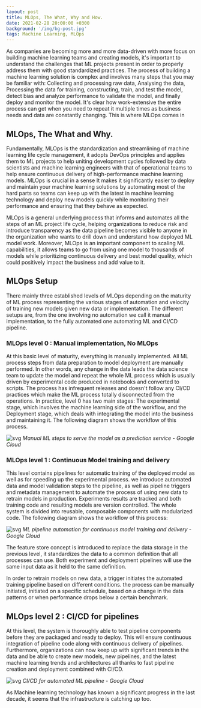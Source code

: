 ```yaml
---
layout: post
title: MLOps, The What, Why and How.
date: 2021-02-28 20:00:00 +0300
background: '/img/bg-post.jpg'
tags: Machine Learning, MLOps
---
```


As companies are becoming more and more data-driven with more focus on building machine learning teams and creating models, it's important to understand the challenges that ML projects present in order to properly address them with good standardized practices. The process of building a machine learning solution is complex and involves many steps that you may be familiar with: Collecting and processing raw data, Analysing the data, Processing the data for training, constructing, train, and test the model, detect bias and analyze performance to validate the model, and finally deploy and monitor the model. It's clear how work-extensive the entire process can get when you need to repeat it multiple times as business needs and data are constantly changing. This is where MLOps comes in

## MLOps, The What and Why.

Fundamentally, MLOps is the standardization and streamlining of machine learning life cycle management, it adopts DevOps principles and applies them to ML projects to help uniting development cycles followed by data scientists and machine learning engineers with that of operational teams to help ensure continuous delivery of high-performance machine learning models. MLOps is crucial in a sense It makes it significantly easier to deploy and maintain your machine learning solutions by automating most of the hard parts so teams can keep up with the latest in machine learning technology and deploy new models quickly while monitoring their performance and ensuring that they behave as expected.

MLOps is a general underlying process that informs and automates all the steps of an ML project life cycle, helping organizations to reduce risk and introduce transparency as the data pipeline becomes visible to anyone in the organization who wants to drill down and understand how deployed ML model work. Moreover, MLOps is an important component to scaling ML capabilities, it allows teams to go from using one model to thousands of models while prioritizing continuous delivery and best model quality, which could positively impact the business and add value to it.

## MLOps Setup

There mainly three established levels of MLOps depending on the maturity of ML process representing the various stages of automation and velocity of training new models given new data or implementation. The different setups are, from the one involving no automation we call it manual implementation,  to the fully automated one automating ML and CI/CD pipeline.

### MLOps level 0 : Manual implementation, No MLOps

At this basic level of maturity, everything is manually implemented. All ML process steps from data preparation to model deployment are manually performed. In other words, any change in the data leads the data science team to update the model and repeat the whole ML process which is usually driven by experimental code produced in notebooks and converted to scripts. The process has infrequent releases and doesn't follow any CI/CD practices which make the ML process totally disconnected from the operations. In practice, level 0 has two main stages: The experimental stage, which involves the machine learning side of the workflow, and the Deployment stage, which deals with integrating the model into the business and maintaining it. The following diagram shows the workflow of this process.

![svg](https://cloud.google.com/solutions/images/mlops-continuous-delivery-and-automation-pipelines-in-machine-learning-2-manual-ml.svg)
*Manual ML steps to serve the model as a prediction service - Google Cloud*



### MLOps level 1 : Continuous Model training and delivery

This level contains pipelines for automatic training of the deployed model as well as for speeding up the experimental process. we introduce automated data and model validation steps to the pipeline, as well as pipeline triggers and metadata management to automate the process of using new data to retrain models in production. Experiments results are tracked and both training code and resulting models are version controlled. The whole system is divided into reusable, composable components with modularized code. The following diagram shows the workflow of this process:

![svg](https://cloud.google.com/solutions/images/mlops-continuous-delivery-and-automation-pipelines-in-machine-learning-3-ml-automation-ct.svg)
*ML pipeline automation for continuous model training and delivery - Google Cloud*


The feature store concept is introduced to replace the data storage in the previous level, it standardizes the data to a common definition that all processes can use. Both experiment and deployment pipelines will use the same input data as it held to the same definition.

In order to retrain models on new data, a trigger initiates the automated training pipeline based on different conditions. the process can be manually initiated, initiated on a specific schedule, based on a change in the data patterns or when performance drops below a certain benchmark.

## MLOps level 2 : CI/CD for pipelines

At this level, the system is thoroughly able to test pipeline components before they are packaged and ready to deploy. This will ensure continuous integration of pipeline code along with continuous delivery of pipelines. Furthermore, organizations can now keep up with significant trends in the data and be able to create new models, new pipelines, and the latest machine learning trends and architectures all thanks to fast pipeline creation and deployment combined with CI/CD.

![svg](https://cloud.google.com/solutions/images/mlops-continuous-delivery-and-automation-pipelines-in-machine-learning-4-ml-automation-ci-cd.svg)
*CI/CD for automated ML pipeline - Google Cloud* 

As Machine learning technology has known a significant progress in the last decade, it seems that the infrastructure is catching up too.